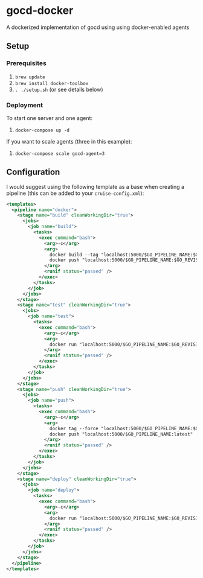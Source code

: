 # gocd-docker

A dockerized implementation of gocd using using docker-enabled agents

## Setup

### Prerequisites

1. `brew update`
2. `brew install docker-toolbox`
3. `. ./setup.sh` (or see details below)

### Deployment

To start one server and one agent:

1. `docker-compose up -d`

If you want to scale agents (three in this example):

1. `docker-compose scale gocd-agent=3`

## Configuration

I would suggest using the following template as a base when creating a pipeline (this can be added to your `cruise-config.xml`):

```xml
<templates>
  <pipeline name="docker">
    <stage name="build" cleanWorkingDir="true">
      <jobs>
        <job name="build">
          <tasks>
            <exec command="bash">
              <arg>-c</arg>
              <arg>
                docker build --tag "localhost:5000/$GO_PIPELINE_NAME:$GO_REVISION" . &amp;&amp;
                docker push "localhost:5000/$GO_PIPELINE_NAME:$GO_REVISION"
              </arg>
              <runif status="passed" />
            </exec>
          </tasks>
        </job>
      </jobs>
    </stage>
    <stage name="test" cleanWorkingDir="true">
      <jobs>
        <job name="test">
          <tasks>
            <exec command="bash">
              <arg>-c</arg>
              <arg>
                docker run "localhost:5000/$GO_PIPELINE_NAME:$GO_REVISION" test
              </arg>
              <runif status="passed" />
            </exec>
          </tasks>
        </job>
      </jobs>
    </stage>
    <stage name="push" cleanWorkingDir="true">
      <jobs>
        <job name="push">
          <tasks>
            <exec command="bash">
              <arg>-c</arg>
              <arg>
                docker tag --force "localhost:5000/$GO_PIPELINE_NAME:$GO_REVISION" "localhost:5000/$GO_PIPELINE_NAME:latest" &amp;&amp;
                docker push "localhost:5000/$GO_PIPELINE_NAME:latest"
              </arg>
              <runif status="passed" />
            </exec>
          </tasks>
        </job>
      </jobs>
    </stage>
    <stage name="deploy" cleanWorkingDir="true">
      <jobs>
        <job name="deploy">
          <tasks>
            <exec command="bash">
              <arg>-c</arg>
              <arg>
                docker run "localhost:5000/$GO_PIPELINE_NAME:$GO_REVISION" deploy
              </arg>
              <runif status="passed" />
            </exec>
          </tasks>
        </job>
      </jobs>
    </stage>
  </pipeline>
</templates>
```
